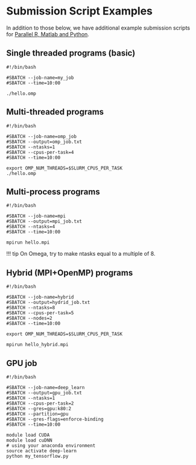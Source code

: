 # Submission Script Examples

In addition to those below, we have additional example submission scripts for [Parallel R, Matlab and Python](https://github.com/ycrc/ycrc_example_scripts).

## Single threaded programs (basic)

```
#!/bin/bash

#SBATCH --job-name=my_job
#SBATCH --time=10:00

./hello.omp
```

## Multi-threaded programs

```
#!/bin/bash

#SBATCH --job-name=omp_job
#SBATCH --output=omp_job.txt
#SBATCH --ntasks=1
#SBATCH --cpus-per-task=4
#SBATCH --time=10:00

export OMP_NUM_THREADS=$SLURM_CPUS_PER_TASK
./hello.omp
```

## Multi-process programs

```
#!/bin/bash

#SBATCH --job-name=mpi
#SBATCH --output=mpi_job.txt
#SBATCH --ntasks=4
#SBATCH --time=10:00

mpirun hello.mpi
```

!!! tip
    On Omega, try to make ntasks equal to a multiple of 8.

## Hybrid (MPI+OpenMP) programs

```
#!/bin/bash

#SBATCH --job-name=hybrid
#SBATCH --output=hydrid_job.txt
#SBATCH --ntasks=8
#SBATCH --cpus-per-task=5
#SBATCH --nodes=2
#SBATCH --time=10:00

export OMP_NUM_THREADS=$SLURM_CPUS_PER_TASK

mpirun hello_hybrid.mpi
```

## GPU job

```
#!/bin/bash

#SBATCH --job-name=deep_learn
#SBATCH --output=gpu_job.txt
#SBATCH --ntasks=1
#SBATCH --cpus-per-task=2
#SBATCH --gres=gpu:k80:2
#SBATCH --partition=gpu
#SBATCH --gres-flags=enforce-binding
#SBATCH --time=10:00

module load CUDA
module load cuDNN
# using your anaconda environment
source activate deep-learn
python my_tensorflow.py
```
